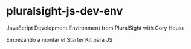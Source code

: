 # pluralsight-js-dev-env
JavaScript Development Environment from PluralSight with Cory House

Empezando a montar el Starter Kit para JS
